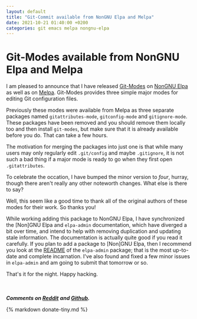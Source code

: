 ```yaml
---
layout: default
title: "Git-Commit available from NonGNU Elpa and Melpa"
date: 2021-10-21 01:40:00 +0200
categories: git emacs melpa nongnu-elpa
---
```


# Git-Modes available from NonGNU Elpa and Melpa

I am pleased to announce that I have released [Git-Modes] on [NonGNU
Elpa] as well as on [Melpa].  Git-Modes provides three simple major
modes for editing Git configuration files.

Previously these modes were available from Melpa as three separate
packages named `gitattributes-mode`, `gitconfig-mode` and
`gitignore-mode`.  These packages have been removed and you should
remove them locally too and then install `git-modes`, but make sure
that it is already available before you do.  That can take a few
hours.

The motivation for merging the packages into just one is that while
many users may only regularly edit `.git/config` and maybe
`.gitignore`, it is not such a bad thing if a major mode is ready to
go when they first open `.gitattributes`.

To celebrate the occation, I have bumped the minor version to *four*,
hurray, though there aren't really any other noteworth changes.  What
else is there to say?

Well, this seem like a good time to thank all of the original authors
of these modes for their work.  So thanks you!

While working adding this package to NonGNU Elpa, I have synchronized
the [Non]GNU Elpa and `elpa-admin` documentation, which have diverged
a bit over time, and intend to help with removing duplication and
updating stale information.  The documentation is actually quite good
if you read it carefully.  If you plan to add a package to [Non]GNU
Elpa, then I recommend you look at the [README] of the `elpa-admin`
package; that is the most up-to-date and complete incarnation. I've
also found and fixed a few minor issues in `elpa-admin` and am going
to submit that tomorrow or so.

That's it for the night.  Happy hacking.

<br/><br/>***Comments on [Reddit](https://www.reddit.com/r/emacs/comments/qcec4k/)***
***and [Github](https://github.com/magit/git-modes/discussions/154).***

{% markdown donate-tiny.md %}

[Git-Modes]:   https://github.com/magit/git-modes
[NonGNU Elpa]: https://elpa.nongnu.org
[Melpa]:       https://melpa.org
[README]:      https://git.savannah.gnu.org/cgit/emacs/elpa.git/tree/README?h=elpa-admin
